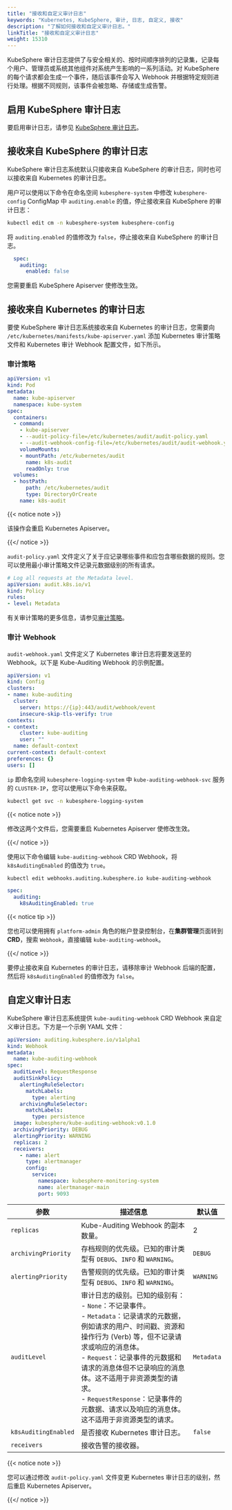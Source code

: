 ```yaml
---
title: "接收和自定义审计日志"
keywords: "Kubernetes, KubeSphere, 审计, 日志, 自定义, 接收"
description: "了解如何接收和自定义审计日志。"
linkTitle: "接收和自定义审计日志"
weight: 15310
---
```


KubeSphere 审计日志提供了与安全相关的、按时间顺序排列的记录集，记录每个用户、管理员或系统其他组件对系统产生影响的一系列活动。对 KubeSphere 的每个请求都会生成一个事件，随后该事件会写入 Webhook 并根据特定规则进行处理。根据不同规则，该事件会被忽略、存储或生成告警。

## 启用 KubeSphere 审计日志

要启用审计日志，请参见 [KubeSphere 审计日志](../../../pluggable-components/auditing-logs/)。

## 接收来自 KubeSphere 的审计日志

KubeSphere 审计日志系统默认只接收来自 KubeSphere 的审计日志，同时也可以接收来自 Kubernetes 的审计日志。

用户可以使用以下命令在命名空间 `kubesphere-system` 中修改 `kubesphere-config` ConfigMap 中 `auditing.enable` 的值，停止接收来自 KubeSphere 的审计日志：

```bash
kubectl edit cm -n kubesphere-system kubesphere-config
```

将 `auditing.enabled` 的值修改为 `false`，停止接收来自 KubeSphere 的审计日志。

```yaml
  spec:
    auditing:
      enabled: false
```

您需要重启 KubeSphere Apiserver 使修改生效。

## 接收来自 Kubernetes 的审计日志

要使 KubeSphere 审计日志系统接收来自 Kubernetes 的审计日志，您需要向 `/etc/kubernetes/manifests/kube-apiserver.yaml` 添加 Kubernetes 审计策略文件和 Kubernetes 审计 Webhook 配置文件，如下所示。

### 审计策略

```yaml
apiVersion: v1
kind: Pod
metadata:
  name: kube-apiserver
  namespace: kube-system
spec:
  containers:
  - command:
    - kube-apiserver
    - --audit-policy-file=/etc/kubernetes/audit/audit-policy.yaml
    - --audit-webhook-config-file=/etc/kubernetes/audit/audit-webhook.yaml
    volumeMounts:
    - mountPath: /etc/kubernetes/audit
      name: k8s-audit
      readOnly: true
  volumes:
  - hostPath:
      path: /etc/kubernetes/audit
      type: DirectoryOrCreate
    name: k8s-audit
```

{{< notice note >}} 

该操作会重启 Kubernetes Apiserver。

{{</ notice >}}  

`audit-policy.yaml` 文件定义了关于应记录哪些事件和应包含哪些数据的规则。您可以使用最小审计策略文件记录元数据级别的所有请求。

```yaml
# Log all requests at the Metadata level.
apiVersion: audit.k8s.io/v1
kind: Policy
rules:
- level: Metadata
```

有关审计策略的更多信息，请参见[审计策略](https://kubernetes.io/zh/docs/tasks/debug-application-cluster/audit/#audit-policy)。

### 审计 Webhook

`audit-webhook.yaml` 文件定义了 Kubernetes 审计日志将要发送至的 Webhook。以下是 Kube-Auditing Webhook 的示例配置。

```yaml
apiVersion: v1
kind: Config
clusters:
- name: kube-auditing
  cluster:
    server: https://{ip}:443/audit/webhook/event
    insecure-skip-tls-verify: true
contexts:
- context:
    cluster: kube-auditing
    user: ""
  name: default-context
current-context: default-context
preferences: {}
users: []
```

`ip` 即命名空间 `kubesphere-logging-system` 中 `kube-auditing-webhook-svc` 服务的 `CLUSTER-IP`，您可以使用以下命令来获取。

```bash
kubectl get svc -n kubesphere-logging-system
```

{{< notice note >}}

修改这两个文件后，您需要重启 Kubernetes Apiserver 使修改生效。

{{</ notice >}} 

使用以下命令编辑 `kube-auditing-webhook` CRD Webhook，将 `k8sAuditingEnabled` 的值改为 `true`。

```bash
kubectl edit webhooks.auditing.kubesphere.io kube-auditing-webhook
```

```yaml
spec:
  auditing:
    k8sAuditingEnabled: true
```
{{< notice tip >}} 

您也可以使用拥有 `platform-admin` 角色的帐户登录控制台，在**集群管理**页面转到 **CRD**，搜索 `Webhook`，直接编辑 `kube-auditing-webhook`。

{{</ notice >}}

要停止接收来自 Kubernetes 的审计日志，请移除审计 Webhook 后端的配置，然后将 `k8sAuditingEnabled` 的值修改为 `false`。

## 自定义审计日志

KubeSphere 审计日志系统提供 `kube-auditing-webhook` CRD Webhook 来自定义审计日志。下方是一个示例 YAML 文件：

```yaml
apiVersion: auditing.kubesphere.io/v1alpha1
kind: Webhook
metadata:
  name: kube-auditing-webhook
spec:
  auditLevel: RequestResponse
  auditSinkPolicy:
    alertingRuleSelector:
      matchLabels:
        type: alerting
    archivingRuleSelector:
      matchLabels: 
        type: persistence
  image: kubesphere/kube-auditing-webhook:v0.1.0
  archivingPriority: DEBUG
  alertingPriority: WARNING
  replicas: 2
  receivers:
    - name: alert
      type: alertmanager
      config:
        service:
          namespace: kubesphere-monitoring-system
          name: alertmanager-main
          port: 9093
```

 参数        | 描述信息 | 默认值 
 ---                | ---         | ---
 `replicas`         | Kube-Auditing Webhook 的副本数量。 | 2
 `archivingPriority` | 存档规则的优先级。已知的审计类型有 `DEBUG`、`INFO` 和 `WARNING`。 | `DEBUG` 
 `alertingPriority` | 告警规则的优先级。已知的审计类型有 `DEBUG`、`INFO` 和 `WARNING`。 | `WARNING` 
 `auditLevel`       | 审计日志的级别。已知的级别有： <br> - `None`：不记录事件。 <br> - `Metadata`：记录请求的元数据，例如请求的用户、时间戳、资源和操作行为 (Verb) 等，但不记录请求或响应的消息体。 <br> - `Request`：记录事件的元数据和请求的消息体但不记录响应的消息体。这不适用于非资源类型的请求。 <br> - `RequestResponse`：记录事件的元数据、请求以及响应的消息体。这不适用于非资源类型的请求。 | `Metadata` 
 `k8sAuditingEnabled` | 是否接收 Kubernetes 审计日志。 | `false` 
 `receivers`        | 接收告警的接收器。 |

{{< notice note >}} 

您可以通过修改 `audit-policy.yaml` 文件变更 Kubernetes 审计日志的级别，然后重启 Kubernetes Apiserver。

{{</ notice >}} 